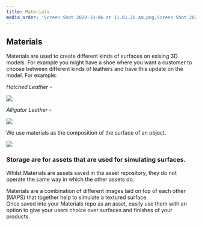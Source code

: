 ```yaml
---
title: Materials
media_order: 'Screen Shot 2020-10-06 at 11.01.26 am.png,Screen Shot 2020-10-06 at 11.07.44 am.png,Screen Shot 2020-10-06 at 11.08.01 am.png,Screen Shot 2020-10-06 at 11.13.09 am.png,Hatched.png,allliii.png'
---
```


## Materials

Materials are used to create different kinds of surfaces on exising 3D models. For example you might have a shoe where you want a customer to choose between different kinds of leathers and have this update on the model. For example:

_Hatched Leather -_

![](https://help.spiff.com.au/user/pages/04.Spiff-Concepts/06.Asset-Library/07.materials/Screen%20Shot%202020-10-06%20at%2011.07.44%20am.png)

_Alligator Leather -_

![](https://help.spiff.com.au/user/pages/04.Spiff-Concepts/06.Asset-Library/07.materials/Screen%20Shot%202020-10-06%20at%2011.13.09%20am.png)

We use materials as the composition of the surface of an object.

![](https://help.spiff.com.au/user/pages/04.Spiff-Concepts/06.Asset-Library/07.materials/Screen%20Shot%202020-10-06%20at%2011.01.26%20am.png)

### Storage are for assets that are used for simulating surfaces. 

Whilst Materials are assets saved in the asset repository, they do not operate the same way in which the other assets do.  

Materials are a combination of different images laid on top of each other (MAPS) that together help to simulate a textured surface.  
Once saved into your Materials repo as an asset, easily use them with an option to give your users choice over surfaces and finishes of your products. 